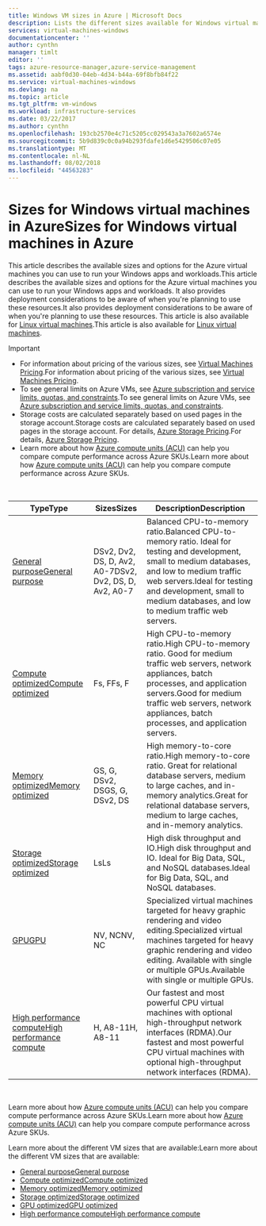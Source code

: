 ```yaml
---
title: Windows VM sizes in Azure | Microsoft Docs
description: Lists the different sizes available for Windows virtual machines in Azure.
services: virtual-machines-windows
documentationcenter: ''
author: cynthn
manager: timlt
editor: ''
tags: azure-resource-manager,azure-service-management
ms.assetid: aabf0d30-04eb-4d34-b44a-69f8bfb84f22
ms.service: virtual-machines-windows
ms.devlang: na
ms.topic: article
ms.tgt_pltfrm: vm-windows
ms.workload: infrastructure-services
ms.date: 03/22/2017
ms.author: cynthn
ms.openlocfilehash: 193cb2570e4c71c5205cc029543a3a7602a6574e
ms.sourcegitcommit: 5b9d839c0c0a94b293fdafe1d6e5429506c07e05
ms.translationtype: MT
ms.contentlocale: nl-NL
ms.lasthandoff: 08/02/2018
ms.locfileid: "44563283"
---
```

# <a name="sizes-for-windows-virtual-machines-in-azure"></a><span data-ttu-id="181e4-103">Sizes for Windows virtual machines in Azure</span><span class="sxs-lookup"><span data-stu-id="181e4-103">Sizes for Windows virtual machines in Azure</span></span>

<span data-ttu-id="181e4-104">This article describes the available sizes and options for the Azure virtual machines you can use to run your Windows apps and workloads.</span><span class="sxs-lookup"><span data-stu-id="181e4-104">This article describes the available sizes and options for the Azure virtual machines you can use to run your Windows apps and workloads.</span></span> <span data-ttu-id="181e4-105">It also provides deployment considerations to be aware of when you're planning to use these resources.</span><span class="sxs-lookup"><span data-stu-id="181e4-105">It also provides deployment considerations to be aware of when you're planning to use these resources.</span></span>  <span data-ttu-id="181e4-106">This article is also available for [Linux virtual machines](linux/sizes.md?toc=%2fazure%2fvirtual-machines%2flinux%2ftoc.json).</span><span class="sxs-lookup"><span data-stu-id="181e4-106">This article is also available for [Linux virtual machines](linux/sizes.md?toc=%2fazure%2fvirtual-machines%2flinux%2ftoc.json).</span></span>

> [!IMPORTANT]
>* <span data-ttu-id="181e4-107">For information about pricing of the various sizes, see [Virtual Machines Pricing](https://azure.microsoft.com/pricing/details/virtual-machines/#Windows).</span><span class="sxs-lookup"><span data-stu-id="181e4-107">For information about pricing of the various sizes, see [Virtual Machines Pricing](https://azure.microsoft.com/pricing/details/virtual-machines/#Windows).</span></span> 
>* <span data-ttu-id="181e4-108">To see general limits on Azure VMs, see [Azure subscription and service limits, quotas, and constraints](../azure-subscription-service-limits.md).</span><span class="sxs-lookup"><span data-stu-id="181e4-108">To see general limits on Azure VMs, see [Azure subscription and service limits, quotas, and constraints](../azure-subscription-service-limits.md).</span></span>
>* <span data-ttu-id="181e4-109">Storage costs are calculated separately based on used pages in the storage account.</span><span class="sxs-lookup"><span data-stu-id="181e4-109">Storage costs are calculated separately based on used pages in the storage account.</span></span> <span data-ttu-id="181e4-110">For details, [Azure Storage Pricing](https://azure.microsoft.com/pricing/details/storage/).</span><span class="sxs-lookup"><span data-stu-id="181e4-110">For details, [Azure Storage Pricing](https://azure.microsoft.com/pricing/details/storage/).</span></span>
> * <span data-ttu-id="181e4-111">Learn more about how [Azure compute units (ACU)](windows/acu.md) can help you compare compute performance across Azure SKUs.</span><span class="sxs-lookup"><span data-stu-id="181e4-111">Learn more about how [Azure compute units (ACU)](windows/acu.md) can help you compare compute performance across Azure SKUs.</span></span>
>
>
<br>    




| <span data-ttu-id="181e4-112">Type</span><span class="sxs-lookup"><span data-stu-id="181e4-112">Type</span></span>                     | <span data-ttu-id="181e4-113">Sizes</span><span class="sxs-lookup"><span data-stu-id="181e4-113">Sizes</span></span>           |    <span data-ttu-id="181e4-114">Description</span><span class="sxs-lookup"><span data-stu-id="181e4-114">Description</span></span>       |
|--------------------------|-------------------|------------------------------------------------------------------------------------------------------------------------------------|
| [<span data-ttu-id="181e4-115">General purpose</span><span class="sxs-lookup"><span data-stu-id="181e4-115">General purpose</span></span>](virtual-machines-windows-sizes-general.md)          | <span data-ttu-id="181e4-116">DSv2, Dv2, DS, D, Av2, A0-7</span><span class="sxs-lookup"><span data-stu-id="181e4-116">DSv2, Dv2, DS, D, Av2, A0-7</span></span> | <span data-ttu-id="181e4-117">Balanced CPU-to-memory ratio.</span><span class="sxs-lookup"><span data-stu-id="181e4-117">Balanced CPU-to-memory ratio.</span></span> <span data-ttu-id="181e4-118">Ideal for testing and development, small to medium databases, and low to medium traffic web servers.</span><span class="sxs-lookup"><span data-stu-id="181e4-118">Ideal for testing and development, small to medium databases, and low to medium traffic web servers.</span></span> |
| [<span data-ttu-id="181e4-119">Compute optimized</span><span class="sxs-lookup"><span data-stu-id="181e4-119">Compute optimized</span></span>](virtual-machines-windows-sizes-compute.md)        | <span data-ttu-id="181e4-120">Fs, F</span><span class="sxs-lookup"><span data-stu-id="181e4-120">Fs, F</span></span>             | <span data-ttu-id="181e4-121">High CPU-to-memory ratio.</span><span class="sxs-lookup"><span data-stu-id="181e4-121">High CPU-to-memory ratio.</span></span> <span data-ttu-id="181e4-122">Good for medium traffic web servers, network appliances, batch processes, and application servers.</span><span class="sxs-lookup"><span data-stu-id="181e4-122">Good for medium traffic web servers, network appliances, batch processes, and application servers.</span></span>        |
| [<span data-ttu-id="181e4-123">Memory optimized</span><span class="sxs-lookup"><span data-stu-id="181e4-123">Memory optimized</span></span>](virtual-machines-windows-sizes-memory.md)         | <span data-ttu-id="181e4-124">GS, G, DSv2, DS</span><span class="sxs-lookup"><span data-stu-id="181e4-124">GS, G, DSv2, DS</span></span>   | <span data-ttu-id="181e4-125">High memory-to-core ratio.</span><span class="sxs-lookup"><span data-stu-id="181e4-125">High memory-to-core ratio.</span></span> <span data-ttu-id="181e4-126">Great for relational database servers, medium to large caches, and in-memory analytics.</span><span class="sxs-lookup"><span data-stu-id="181e4-126">Great for relational database servers, medium to large caches, and in-memory analytics.</span></span>                 |
| [<span data-ttu-id="181e4-127">Storage optimized</span><span class="sxs-lookup"><span data-stu-id="181e4-127">Storage optimized</span></span>](virtual-machines-windows-sizes-storage.md)        | <span data-ttu-id="181e4-128">Ls</span><span class="sxs-lookup"><span data-stu-id="181e4-128">Ls</span></span>                | <span data-ttu-id="181e4-129">High disk throughput and IO.</span><span class="sxs-lookup"><span data-stu-id="181e4-129">High disk throughput and IO.</span></span> <span data-ttu-id="181e4-130">Ideal for Big Data, SQL, and NoSQL databases.</span><span class="sxs-lookup"><span data-stu-id="181e4-130">Ideal for Big Data, SQL, and NoSQL databases.</span></span>                                                         |
| [<span data-ttu-id="181e4-131">GPU</span><span class="sxs-lookup"><span data-stu-id="181e4-131">GPU</span></span>](virtual-machines-windows-sizes-gpu.md)            | <span data-ttu-id="181e4-132">NV, NC</span><span class="sxs-lookup"><span data-stu-id="181e4-132">NV, NC</span></span>            | <span data-ttu-id="181e4-133">Specialized virtual machines targeted for heavy graphic rendering and video editing.</span><span class="sxs-lookup"><span data-stu-id="181e4-133">Specialized virtual machines targeted for heavy graphic rendering and video editing.</span></span> <span data-ttu-id="181e4-134">Available with single or multiple GPUs.</span><span class="sxs-lookup"><span data-stu-id="181e4-134">Available with single or multiple GPUs.</span></span>       |
| [<span data-ttu-id="181e4-135">High performance compute</span><span class="sxs-lookup"><span data-stu-id="181e4-135">High performance compute</span></span>](virtual-machines-windows-sizes-hpc.md) | <span data-ttu-id="181e4-136">H, A8-11</span><span class="sxs-lookup"><span data-stu-id="181e4-136">H, A8-11</span></span>          | <span data-ttu-id="181e4-137">Our fastest and most powerful CPU virtual machines with optional high-throughput network interfaces (RDMA).</span><span class="sxs-lookup"><span data-stu-id="181e4-137">Our fastest and most powerful CPU virtual machines with optional high-throughput network interfaces (RDMA).</span></span> 

<br>

<span data-ttu-id="181e4-138">Learn more about how [Azure compute units (ACU)](windows/acu.md) can help you compare compute performance across Azure SKUs.</span><span class="sxs-lookup"><span data-stu-id="181e4-138">Learn more about how [Azure compute units (ACU)](windows/acu.md) can help you compare compute performance across Azure SKUs.</span></span>

<span data-ttu-id="181e4-139">Learn more about the different VM sizes that are available:</span><span class="sxs-lookup"><span data-stu-id="181e4-139">Learn more about the different VM sizes that are available:</span></span>
- [<span data-ttu-id="181e4-140">General purpose</span><span class="sxs-lookup"><span data-stu-id="181e4-140">General purpose</span></span>](virtual-machines-windows-sizes-general.md)
- [<span data-ttu-id="181e4-141">Compute optimized</span><span class="sxs-lookup"><span data-stu-id="181e4-141">Compute optimized</span></span>](virtual-machines-windows-sizes-compute.md)
- [<span data-ttu-id="181e4-142">Memory optimized</span><span class="sxs-lookup"><span data-stu-id="181e4-142">Memory optimized</span></span>](virtual-machines-windows-sizes-memory.md)
- [<span data-ttu-id="181e4-143">Storage optimized</span><span class="sxs-lookup"><span data-stu-id="181e4-143">Storage optimized</span></span>](virtual-machines-windows-sizes-storage.md)
- [<span data-ttu-id="181e4-144">GPU optimized</span><span class="sxs-lookup"><span data-stu-id="181e4-144">GPU optimized</span></span>](virtual-machines-windows-sizes-gpu.md)
- [<span data-ttu-id="181e4-145">High performance compute</span><span class="sxs-lookup"><span data-stu-id="181e4-145">High performance compute</span></span>](virtual-machines-windows-sizes-hpc.md)



